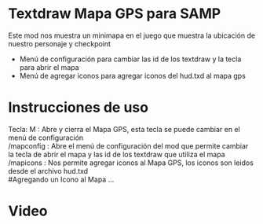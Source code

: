 # Textdraw Mapa GPS para SAMP
Este mod nos muestra un minimapa en el juego que muestra la ubicación de nuestro personaje y checkpoint

* Menú de configuración para cambiar las id de los textdraw y la tecla para abrir el mapa
* Menú de agregar iconos para agregar iconos del hud.txd al mapa gps

# Instrucciones de uso
Tecla: M : Abre y cierra el Mapa GPS, esta tecla se puede cambiar en el menú de configuración\
/mapconfig : Abre el menú de configuración del mod que permite cambiar la tecla de abrir el mapa y las id de los textdraw que utiliza el mapa\
/mapicons : Nos permite agregar iconos al Mapa GPS, los iconos son leidos desde el archivo hud.txd\
#Agregando un Icono al Mapa
...

# Video

